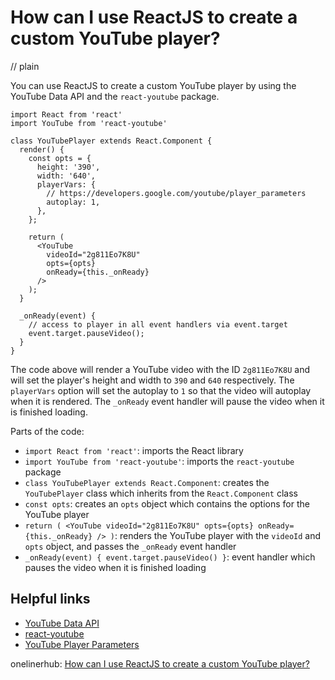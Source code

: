 # How can I use ReactJS to create a custom YouTube player?
// plain

You can use ReactJS to create a custom YouTube player by using the YouTube Data API and the `react-youtube` package.

```
import React from 'react'
import YouTube from 'react-youtube'

class YouTubePlayer extends React.Component {
  render() {
    const opts = {
      height: '390',
      width: '640',
      playerVars: {
        // https://developers.google.com/youtube/player_parameters
        autoplay: 1,
      },
    };

    return (
      <YouTube
        videoId="2g811Eo7K8U"
        opts={opts}
        onReady={this._onReady}
      />
    );
  }

  _onReady(event) {
    // access to player in all event handlers via event.target
    event.target.pauseVideo();
  }
}
```

The code above will render a YouTube video with the ID `2g811Eo7K8U` and will set the player's height and width to `390` and `640` respectively. The `playerVars` option will set the autoplay to `1` so that the video will autoplay when it is rendered. The `_onReady` event handler will pause the video when it is finished loading.

Parts of the code:

- `import React from 'react'`: imports the React library
- `import YouTube from 'react-youtube'`: imports the `react-youtube` package
- `class YouTubePlayer extends React.Component`: creates the `YouTubePlayer` class which inherits from the `React.Component` class
- `const opts`: creates an `opts` object which contains the options for the YouTube player
- `return ( <YouTube videoId="2g811Eo7K8U" opts={opts} onReady={this._onReady} /> )`: renders the YouTube player with the `videoId` and `opts` object, and passes the `_onReady` event handler
- `_onReady(event) { event.target.pauseVideo() }`: event handler which pauses the video when it is finished loading

## Helpful links

- [YouTube Data API](https://developers.google.com/youtube/v3)
- [react-youtube](https://www.npmjs.com/package/react-youtube)
- [YouTube Player Parameters](https://developers.google.com/youtube/player_parameters)

onelinerhub: [How can I use ReactJS to create a custom YouTube player?](https://onelinerhub.com/reactjs/how-can-i-use-reactjs-to-create-a-custom-youtube-player)